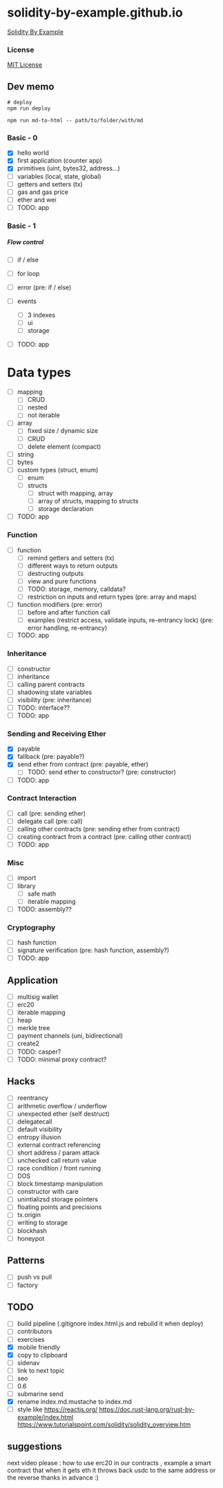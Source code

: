 # solidity-by-example.github.io

[Solidity By Example](https://solidity-by-example.org)

### License

[MIT License](LICENSE)

## Dev memo

```shell
# deploy
npm run deploy

npm run md-to-html -- path/to/folder/with/md
```

### Basic - 0

- [x] hello world
- [x] first application (counter app)
- [x] primitives (uint, bytes32, address...)
- [ ] variables (local, state, global)
- [ ] getters and setters (tx)
- [ ] gas and gas price
- [ ] ether and wei
- [ ] TODO: app

### Basic - 1

##### Flow control

- [ ] if / else
- [ ] for loop

- [ ] error (pre: if / else)
- [ ] events
  - [ ] 3 indexes
  - [ ] ui
  - [ ] storage
- [ ] TODO: app

# Data types

- [ ] mapping
  - [ ] CRUD
  - [ ] nested
  - [ ] not iterable
- [ ] array
  - [ ] fixed size / dynamic size
  - [ ] CRUD
  - [ ] delete element (compact)
- [ ] string
- [ ] bytes
- [ ] custom types (struct, enum)
  - [ ] enum
  - [ ] structs
    - [ ] struct with mapping, array
    - [ ] array of structs, mapping to structs
    - [ ] storage declaration
- [ ] TODO: app

### Function

- [ ] function
  - [ ] remind getters and setters (tx)
  - [ ] different ways to return outputs
  - [ ] destructing outputs
  - [ ] view and pure functions
  - [ ] TODO: storage, memory, calldata?
  - [ ] restriction on inputs and return types (pre: array and maps)
- [ ] function modifiers (pre: error)
  - [ ] before and after function call
  - [ ] examples (restrict access, validate inputs, re-entrancy lock) (pre: error handling, re-entrancy)
- [ ] TODO: app

### Inheritance

- [ ] constructor
- [ ] inheritance
- [ ] calling parent contracts
- [ ] shadowing state variables
- [ ] visibility (pre: inheritance)
- [ ] TODO: interface??
- [ ] TODO: app

### Sending and Receiving Ether

- [x] payable
- [x] fallback (pre: payable?)
- [x] send ether from contract (pre: payable, ether)
  - [ ] TODO: send ether to constructor? (pre: constructor)
- [ ] TODO: app

### Contract Interaction

- [ ] call (pre: sending ether)
- [ ] delegate call (pre: call)
- [ ] calling other contracts (pre: sending ether from contract)
- [ ] creating contract from a contract (pre: calling other contract)
- [ ] TODO: app

### Misc

- [ ] import
- [ ] library
  - [ ] safe math
  - [ ] iterable mapping
- [ ] TODO: assembly??

### Cryptography

- [ ] hash function
- [ ] signature verification (pre: hash function, assembly?)
- [ ] TODO: app

## Application

- [ ] multisig wallet
- [ ] erc20
- [ ] iterable mapping
- [ ] heap
- [ ] merkle tree
- [ ] payment channels (uni, bidirectional)
- [ ] create2
- [ ] TODO: casper?
- [ ] TODO: minimal proxy contract?

## Hacks

- [ ] reentrancy
- [ ] arithmetic overflow / underflow
- [ ] unexpected ether (self destruct)
- [ ] delegatecall
- [ ] default visibility
- [ ] entropy illusion
- [ ] external contract referencing
- [ ] short address / param attack
- [ ] unchecked call return value
- [ ] race condition / front running
- [ ] DOS
- [ ] block timestamp manipulation
- [ ] constructor with care
- [ ] unintializsd storage pointers
- [ ] floating points and precisions
- [ ] tx.origin
- [ ] writing to storage
- [ ] blockhash
- [ ] honeypot

## Patterns

- [ ] push vs pull
- [ ] factory

## TODO

- [ ] build pipeline (.gitignore index.html.js and rebuild it when deploy)
- [ ] contributors
- [ ] exercises
- [x] mobile friendly
- [x] copy to clipboard
- [ ] sidenav
- [ ] link to next topic
- [ ] seo
- [ ] 0.6
- [ ] submarine send
- [x] rename index.md.mustache to index.md
- [ ] style like
      https://reactjs.org/
      https://doc.rust-lang.org/rust-by-example/index.html
      https://www.tutorialspoint.com/solidity/solidity_overview.htm

## suggestions

next video please : how to use erc20 in our contracts , example a smart contract that when it gets eth it throws back usdc to the same address or the reverse
thanks in advance :)
